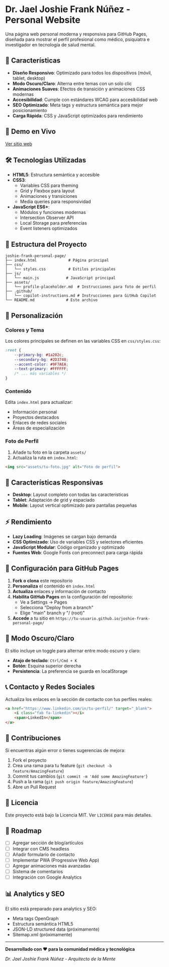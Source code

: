 # Dr. Jael Joshie Frank Núñez - Personal Website

Una página web personal moderna y responsiva para GitHub Pages, diseñada para mostrar el perfil profesional como médico, psiquiatra e investigador en tecnología de salud mental.

## 🌟 Características

- **Diseño Responsivo**: Optimizado para todos los dispositivos (móvil, tablet, desktop)
- **Modo Oscuro/Claro**: Alterna entre temas con un solo clic
- **Animaciones Suaves**: Efectos de transición y animaciones CSS modernas
- **Accesibilidad**: Cumple con estándares WCAG para accesibilidad web
- **SEO Optimizado**: Meta tags y estructura semántica para mejor posicionamiento
- **Carga Rápida**: CSS y JavaScript optimizados para rendimiento

## 🚀 Demo en Vivo

[Ver sitio web](https://jaelfrank.github.io/joshie-frank-personal-page/)

## 🛠 Tecnologías Utilizadas

- **HTML5**: Estructura semántica y accesible
- **CSS3**: 
  - Variables CSS para theming
  - Grid y Flexbox para layout
  - Animaciones y transiciones
  - Media queries para responsividad
- **JavaScript ES6+**:
  - Módulos y funciones modernas
  - Intersection Observer API
  - Local Storage para preferencias
  - Event listeners optimizados

## 📁 Estructura del Proyecto

```
joshie-frank-personal-page/
├── index.html              # Página principal
├── css/
│   └── styles.css          # Estilos principales
├── js/
│   └── main.js            # JavaScript principal
├── assets/
│   └── profile-placeholder.md  # Instrucciones para foto de perfil
├── .github/
│   └── copilot-instructions.md # Instrucciones para GitHub Copilot
└── README.md              # Este archivo
```

## 🎨 Personalización

### Colores y Tema
Los colores principales se definen en las variables CSS en `css/styles.css`:

```css
:root {
    --primary-bg: #1a202c;
    --secondary-bg: #2D3748;
    --accent-color: #9F7AEA;
    --text-primary: #FFFFFF;
    /* ... más variables */
}
```

### Contenido
Edita `index.html` para actualizar:
- Información personal
- Proyectos destacados
- Enlaces de redes sociales
- Áreas de especialización

### Foto de Perfil
1. Añade tu foto en la carpeta `assets/`
2. Actualiza la ruta en `index.html`:
```html
<img src="assets/tu-foto.jpg" alt="Foto de perfil">
```

## 📱 Características Responsivas

- **Desktop**: Layout completo con todas las características
- **Tablet**: Adaptación de grid y espaciado
- **Mobile**: Layout vertical optimizado para pantallas pequeñas

## ⚡ Rendimiento

- **Lazy Loading**: Imágenes se cargan bajo demanda
- **CSS Optimizado**: Uso de variables CSS y selectores eficientes
- **JavaScript Modular**: Código organizado y optimizado
- **Fuentes Web**: Google Fonts con preconnect para carga rápida

## 🔧 Configuración para GitHub Pages

1. **Fork o clona** este repositorio
2. **Personaliza** el contenido en `index.html`
3. **Actualiza** enlaces y información de contacto
4. **Habilita GitHub Pages** en la configuración del repositorio:
   - Ve a Settings → Pages
   - Selecciona "Deploy from a branch"
   - Elige "main" branch y "/ (root)"
5. **Accede** a tu sitio en `https://tu-usuario.github.io/joshie-frank-personal-page/`

## 🌙 Modo Oscuro/Claro

El sitio incluye un toggle para alternar entre modo oscuro y claro:
- **Atajo de teclado**: `Ctrl/Cmd + K`
- **Botón**: Esquina superior derecha
- **Persistencia**: La preferencia se guarda en localStorage

## 📞 Contacto y Redes Sociales

Actualiza los enlaces en la sección de contacto con tus perfiles reales:

```html
<a href="https://www.linkedin.com/in/tu-perfil/" target="_blank">
    <i class="fab fa-linkedin"></i>
    <span>LinkedIn</span>
</a>
```

## 🤝 Contribuciones

Si encuentras algún error o tienes sugerencias de mejora:

1. Fork el proyecto
2. Crea una rama para tu feature (`git checkout -b feature/AmazingFeature`)
3. Commit tus cambios (`git commit -m 'Add some AmazingFeature'`)
4. Push a la rama (`git push origin feature/AmazingFeature`)
5. Abre un Pull Request

## 📄 Licencia

Este proyecto está bajo la Licencia MIT. Ver `LICENSE` para más detalles.

## 🎯 Roadmap

- [ ] Agregar sección de blog/artículos
- [ ] Integrar con CMS headless
- [ ] Añadir formulario de contacto
- [ ] Implementar PWA (Progressive Web App)
- [ ] Agregar animaciones más avanzadas
- [ ] Sistema de comentarios
- [ ] Integración con Google Analytics

## 📊 Analytics y SEO

El sitio está preparado para analytics y SEO:
- Meta tags OpenGraph
- Estructura semántica HTML5
- JSON-LD structured data (próximamente)
- Sitemap.xml (próximamente)

---

**Desarrollado con ❤️ para la comunidad médica y tecnológica**

*Dr. Jael Joshie Frank Núñez - Arquitecto de la Mente*
